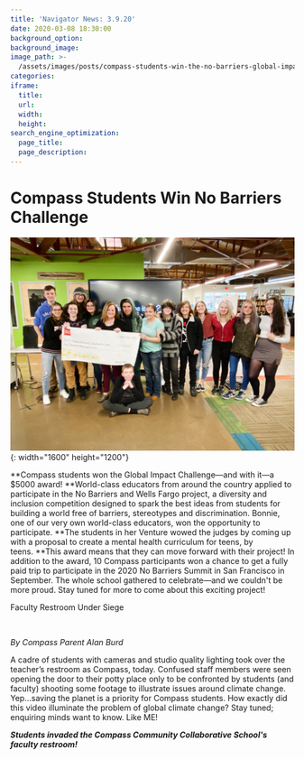 ```yaml
---
title: 'Navigator News: 3.9.20'
date: 2020-03-08 18:30:00
background_option:
background_image:
image_path: >-
  /assets/images/posts/compass-students-win-the-no-barriers-global-impact-challenge.jpg
categories:
iframe:
  title:
  url:
  width:
  height:
search_engine_optimization:
  page_title:
  page_description:
---
```


# Compass Students Win No Barriers Challenge

![](/assets/images/compass-students-win-the-no-barriers-global-impact-challenge.jpg){: width="1600" height="1200"}

**Compass students won the Global Impact Challenge—and with it—a $5000 award\!&nbsp;**World-class educators from around the country applied to participate in the No Barriers and Wells Fargo project, a diversity and inclusion competition designed to spark the best ideas from students for building a world free of barriers, stereotypes and discrimination. Bonnie, one of our very own world-class educators, won the opportunity to participate.&nbsp;**The students in her Venture wowed the judges by coming up with a proposal to create a mental health curriculum for teens, by teens.&nbsp;**This award means that they can move forward with their project\! In addition to the award, 10 Compass participants won a chance to get a fully paid trip to participate in the 2020 No Barriers Summit in San Francisco in September. The whole school gathered to celebrate—and we couldn't be more proud. Stay tuned for more to come about this exciting project\!

Faculty Restroom Under Siege

&nbsp;

*By Compass Parent Alan Burd*

A cadre of students with cameras and studio quality lighting took over the teacher’s restroom as Compass, today. Confused staff members were seen opening the door to their potty place only to be confronted by students (and faculty) shooting some footage to illustrate issues around climate change. Yep…saving the planet is a priority for Compass students. How exactly did this video illuminate the problem of global climate change? Stay tuned; enquiring minds want to know. Like ME\!

***Students invaded the Compass Community Collaborative School's faculty restroom\!***

&nbsp;